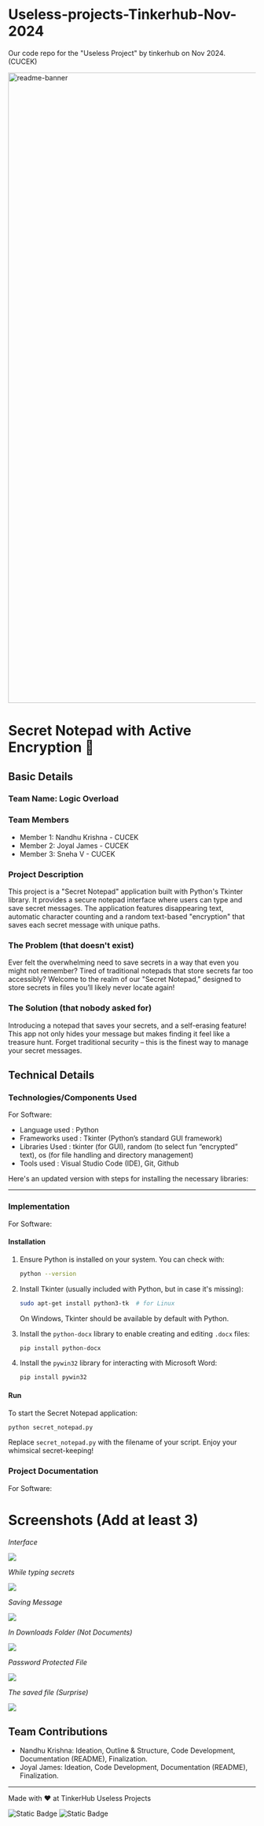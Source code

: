 # Useless-projects-Tinkerhub-Nov-2024
Our code repo for the "Useless Project" by tinkerhub on Nov 2024. (CUCEK)

<img width="1280" alt="readme-banner" src="https://github.com/user-attachments/assets/35332e92-44cb-425b-9dff-27bcf1023c6c">

# Secret Notepad with Active Encryption 🎯


## Basic Details
### Team Name: Logic Overload


### Team Members
- Member 1: Nandhu Krishna - CUCEK
- Member 2: Joyal James - CUCEK
- Member 3: Sneha V - CUCEK

### Project Description
This project is a "Secret Notepad" application built with Python's Tkinter library. It provides a secure notepad interface where users can type and save secret messages. The application features disappearing text, automatic character counting and a random text-based "encryption" that saves each secret message with unique paths.

### The Problem (that doesn't exist)
Ever felt the overwhelming need to save secrets in a way that even you might not remember? Tired of traditional notepads that store secrets far too accessibly? Welcome to the realm of our "Secret Notepad," designed to store secrets in files you’ll likely never locate again!

### The Solution (that nobody asked for)
Introducing a notepad that saves your secrets, and a self-erasing feature! This app not only hides your message but makes finding it feel like a treasure hunt. Forget traditional security – this is the finest way to manage your secret messages.

## Technical Details
### Technologies/Components Used
For Software:
- Language used : Python
- Frameworks used : Tkinter (Python’s standard GUI framework)
- Libraries Used : tkinter (for GUI), random (to select fun “encrypted” text), os (for file handling and directory management)
- Tools used : Visual Studio Code (IDE), Git, Github


Here's an updated version with steps for installing the necessary libraries:

---

### Implementation
For Software:

#### Installation

1. Ensure Python is installed on your system. You can check with:
   ```bash
   python --version
   ```

2. Install Tkinter (usually included with Python, but in case it's missing):
   ```bash
   sudo apt-get install python3-tk  # for Linux
   ```
   On Windows, Tkinter should be available by default with Python.

3. Install the `python-docx` library to enable creating and editing `.docx` files:
   ```bash
   pip install python-docx
   ```

4. Install the `pywin32` library for interacting with Microsoft Word:
   ```bash
   pip install pywin32
   ```



#### Run
To start the Secret Notepad application:
```bash
python secret_notepad.py
```
Replace `secret_notepad.py` with the filename of your script. Enjoy your whimsical secret-keeping!



### Project Documentation
For Software:

# Screenshots (Add at least 3)

*Interface*

<img src="https://github.com/nandhukpvr/Useless-projects-Tinkerhub-Nov-2024/blob/Joyal's-Repository-default-branch/images/Screenshot%202024-11-02%20201257.png?raw=true">


*While typing secrets*

<img src="https://github.com/nandhukpvr/Useless-projects-Tinkerhub-Nov-2024/blob/Joyal's-Repository-default-branch/images/Screenshot%202024-11-02%20201325.png?raw=true">


<!--<img src="https://github.com/nandhukpvr/Useless-projects-Tinkerhub-Nov-2024/blob/Joyal's-Repository-default-branch/images/Screenshot%202024-11-02%20201345.png?raw=true">
*Saved Message*
-->

*Saving Message*

<img src="https://github.com/nandhukpvr/Useless-projects-Tinkerhub-Nov-2024/blob/Joyal's-Repository-default-branch/images/1.png">


*In Downloads Folder (Not Documents)*

<img src="https://github.com/nandhukpvr/Useless-projects-Tinkerhub-Nov-2024/blob/Joyal's-Repository-default-branch/images/2.png">


*Password Protected File*

<img src="https://github.com/nandhukpvr/Useless-projects-Tinkerhub-Nov-2024/blob/Joyal's-Repository-default-branch/images/3.png">


*The saved file (Surprise)*

<img src="https://github.com/nandhukpvr/Useless-projects-Tinkerhub-Nov-2024/blob/Joyal's-Repository-default-branch/images/4.png">

<!--# Diagrams
![Workflow](Add your workflow/architecture diagram here)
*Add caption explaining your workflow*

For Hardware:

# Schematic & Circuit
![Circuit](Add your circuit diagram here)
*Add caption explaining connections*

![Schematic](Add your schematic diagram here)
*Add caption explaining the schematic*

# Build Photos
![Components](Add photo of your components here)
*List out all components shown*

![Build](Add photos of build process here)
*Explain the build steps*

![Final](Add photo of final product here)
*Explain the final build*

### Project Demo
# Video
[Add your demo video link here]
*Explain what the video demonstrates*

# Additional Demos
[Add any extra demo materials/links]
-->

## Team Contributions
- Nandhu Krishna: Ideation, Outline & Structure, Code Development, Documentation (README), Finalization.
- Joyal James: Ideation, Code Development, Documentation (README), Finalization.

---
Made with ❤️ at TinkerHub Useless Projects 

![Static Badge](https://img.shields.io/badge/TinkerHub-24?color=%23000000&link=https%3A%2F%2Fwww.tinkerhub.org%2F)
![Static Badge](https://img.shields.io/badge/UselessProject--24-24?link=https%3A%2F%2Fwww.tinkerhub.org%2Fevents%2FQ2Q1TQKX6Q%2FUseless%2520Projects)



